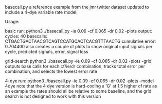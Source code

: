 basecall.py
a reference example from the jmr twitter dataset
updated to include a 4-dye variable rate model

Usage:

basic run:
python3 ./basecall.py -ie 0.09 -cf 0.065 -dr 0.02 -plots
output:
cycles: 40
basecalls: CTGACTGACTAACGTCAGTCCATGCACTCACGTTTAACTG
cumulative error: 0.704400
also creates a couple of plots to show original input signals per cycle, predicted signals, error, signal loss

grid-search
python3 ./basecall.py -ie 0.09 -cf 0.065 -dr 0.02 -plots -grid
outputs base calls for each cf/ie/dr combination, tracks total error per combination, and selects the lowest error rate

4-dye run:
python3 ./basecall.py -ie 0.09 -cf 0.065 -dr 0.02 -plots -model 4dye
note that the 4 dye version is hard-coding a 'G' at 1.5 higher cf rate as an example
the rates should all be relative to some baseline, and the grid search is not designed to work with this version

